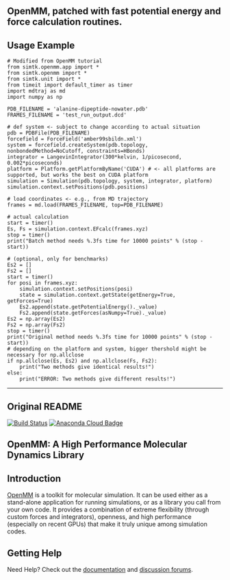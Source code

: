 ## OpenMM, patched with fast potential energy and force calculation routines.

Usage Example
------
```Python3
# Modified from OpenMM tutorial
from simtk.openmm.app import *
from simtk.openmm import *
from simtk.unit import *
from timeit import default_timer as timer
import mdtraj as md
import numpy as np

PDB_FILENAME = 'alanine-dipeptide-nowater.pdb'
FRAMES_FILENAME = 'test_run_output.dcd'

# def system <- subject to change according to actual situation
pdb = PDBFile(PDB_FILENAME)
forcefield = ForceField('amber99sbildn.xml')
system = forcefield.createSystem(pdb.topology, nonbondedMethod=NoCutoff, constraints=HBonds)
integrator = LangevinIntegrator(300*kelvin, 1/picosecond, 0.002*picoseconds)
platform = Platform.getPlatformByName('CUDA') # <- all platforms are supported, but works the best on CUDA platform
simulation = Simulation(pdb.topology, system, integrator, platform)
simulation.context.setPositions(pdb.positions)

# load coordinates <- e.g., from MD trajectory
frames = md.load(FRAMES_FILENAME, top=PDB_FILENAME)

# actual calculation
start = timer()
Es, Fs = simulation.context.EFcalc(frames.xyz)
stop = timer()
print("Batch method needs %.3fs time for 10000 points" % (stop - start))

# (optional, only for benchmarks)
Es2 = []
Fs2 = []
start = timer()
for posi in frames.xyz:
    simulation.context.setPositions(posi)
    state = simulation.context.getState(getEnergy=True, getForces=True)
    Es2.append(state.getPotentialEnergy()._value)
    Fs2.append(state.getForces(asNumpy=True)._value)
Es2 = np.array(Es2)
Fs2 = np.array(Fs2)
stop = timer()
print("Original method needs %.3fs time for 10000 points" % (stop - start))
# depending on the platform and system, bigger thershold might be necessary for np.allclose
if np.allclose(Es, Es2) and np.allclose(Fs, Fs2):
    print("Two methods give identical results!")
else:
    print("ERROR: Two methods give different results!")
```

---
## Original README
[![Build Status](https://travis-ci.org/openmm/openmm.svg?branch=master)](https://travis-ci.org/openmm/openmm?branch=master)
[![Anaconda Cloud Badge](https://anaconda.org/omnia/openmm/badges/downloads.svg)](https://anaconda.org/omnia/openmm)

## OpenMM: A High Performance Molecular Dynamics Library

Introduction
------------

[OpenMM](http://openmm.org) is a toolkit for molecular simulation. It can be used either as a stand-alone application for running simulations, or as a library you call from your own code. It
provides a combination of extreme flexibility (through custom forces and integrators), openness, and high performance (especially on recent GPUs) that make it truly unique among simulation codes.  

Getting Help
------------

Need Help? Check out the [documentation](http://docs.openmm.org/) and [discussion forums](https://simtk.org/forums/viewforum.php?f=161).
